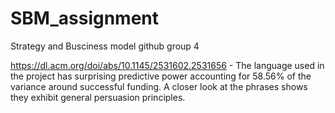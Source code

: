 # SBM_assignment
Strategy and Busciness model github group 4


https://dl.acm.org/doi/abs/10.1145/2531602.2531656 - The language used in the project has surprising predictive power accounting for 58.56% of the variance around successful funding. A closer look at the phrases shows they exhibit general persuasion principles.

